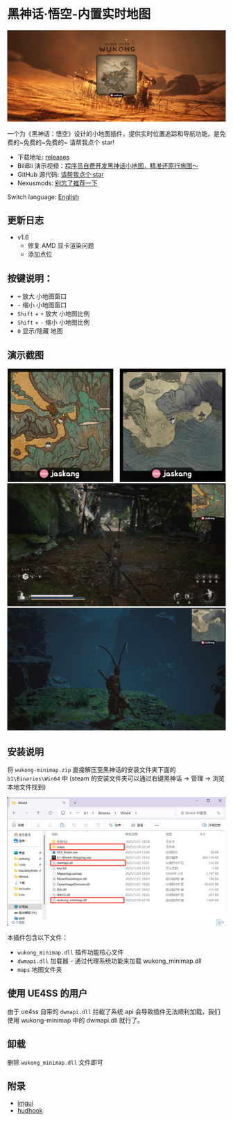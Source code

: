 # 黑神话·悟空-内置实时地图

![alt text](./docs/banner.png)

一个为《黑神话：悟空》设计的小地图插件，提供实时位置追踪和导航功能。是免费的~免费的~免费的~ 请帮我点个 star!

- 下载地址: [releases](https://github.com/jaskang/wukong-minimap/releases)
- BiliBli 演示视频：[程序员自费开发黑神话小地图，精准还原行旅图～](https://www.bilibili.com/video/BV1Y1KueREho/?share_source=copy_web&vd_source=dcfc3e9cca2640bbaa21c24979c4c34b)
- GitHub 源代码: [请帮我点个 star](https://github.com/jaskang/wukong-minimap)
- Nexusmods: [别忘了推荐一下](https://www.nexusmods.com/blackmythwukong/mods/1172)

Switch language: [English](README.en.md)

## 更新日志

- v1.6
  - 修复 AMD 显卡渲染问题
  - 添加点位

## 按键说明：

- `+` 放大 小地图窗口
- `-` 缩小 小地图窗口
- `Shift` + `+` 放大 小地图比例
- `Shift` + `-` 缩小 小地图比例
- `0` 显示/隐藏 地图

## 演示截图

![alt text](./docs/demo0.png)
![alt text](./docs/demo1.png)
![alt text](./docs/demo2.png)

## 安装说明

将 `wukong-minimap.zip` 直接解压至黑神话的安装文件夹下面的 `b1\Binaries\Win64` 中 (steam 的安装文件夹可以通过右键黑神话 -> 管理 -> 浏览本地文件找到)

![alt text](./docs/install0.png)

本插件包含以下文件：

- `wukong_minimap.dll` 插件功能核心文件
- `dwmapi.dll` 加载器 - 通过代理系统功能来加载 wukong_minimap.dll
- `maps` 地图文件夹

## 使用 UE4SS 的用户

由于 ue4ss 自带的 `dwmapi.dll` 拦截了系统 api 会导致插件无法顺利加载，我们使用 wukong-minimap 中的 dwmapi.dll 就行了。

## 卸载

删除 `wukong_minimap.dll` 文件即可

## 附录

- [imgui](https://github.com/ocornut/imgui)
- [hudhook](https://github.com/veeenu/hudhook?from=jaskang)
